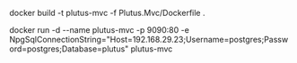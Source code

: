 docker build -t plutus-mvc -f Plutus.Mvc/Dockerfile .

docker run -d --name plutus-mvc -p 9090:80 -e NpgSqlConnectionString="Host=192.168.29.23;Username=postgres;Password=postgres;Database=plutus"  plutus-mvc
